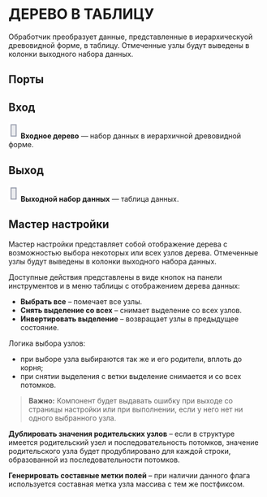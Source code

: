 # ДЕРЕВО В ТАБЛИЦУ

Обработчик преобразует данные, представленные в иерархическуой древовидной форме, в таблицу. Отмеченные узлы будут выведены в колонки выходного набора данных.

## Порты

## Вход

![Входной источник данных](../../images/icons/ports/input_table_inactive.svg) **Входное дерево** — набор данных в иерархичной древовидной форме.

## Выход

![Выходной источник данных](../../images/icons/ports/output_table_inactive.svg) **Выходной набор данных** — таблица данных.

## Мастер настройки

Мастер настройки представляет собой отображение дерева с возможностью выбора некоторых или всех узлов дерева. Отмеченные узлы будут выведены в колонки выходного набора данных.

Доступные действия представлены в виде кнопок на панели инструментов и в меню таблицы с отображением дерева данных:

* **Выбрать все** – помечает все узлы.
* **Снять выделение со всех** – снимает выделение со всех узлов.
* **Инвертировать выделение** – возвращает узлы в предыдущее состояние.

Логика выбора узлов:

* при выборе узла выбираются так же и его родители, вплоть до корня;
* при снятии выделения с ветки выделение снимается и со всех потомков.

> **Важно:** Компонент будет выдавать ошибку при выходе со страницы настройки или при выполнении, если у него нет ни одного выбранного узла.

**Дублировать значения родительских узлов** – если в структуре имеется родительский узел и последовательность потомков, значение родительского узла будет продублировано для каждой строки, образованной из последовательности потомков.

**Генерировать составные метки полей** – при наличии данного флага используется составная метка узла массива с тем же постфиксом.
